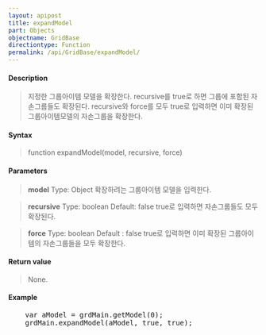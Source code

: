 ```yaml
---
layout: apipost
title: expandModel
part: Objects
objectname: GridBase
directiontype: Function
permalink: /api/GridBase/expandModel/
---
```



#### Description

> 지정한 그룹아이템 모델을 확장한다. recursive를 true로 하면 그룹에 포함된 자손그룹들도 확장된다. recursive와 force를 모두 true로 입력하면 이미 확장된 그룹아이템모델의 자손그룹을 확장한다.

#### Syntax

> function expandModel(model, recursive, force)

#### Parameters

> **model**
> Type: Object
> 확장하려는 그룹아이템 모델을 입력한다.

> **recursive**
> Type: boolean
> Default: false
> true로 입력하면 자손그룹들도 모두 확장된다.

> **force**
> Type: boolean
> Default : false
> true로 입력하면 이미 확장된 그룹아이템의 자손그룹들을 모두 확장한다.

#### Return value

> None.

#### Example

<pre class="prettyprint">
    var aModel = grdMain.getModel(0); 
    grdMain.expandModel(aModel, true, true);
</pre>

